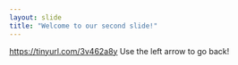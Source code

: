 ```yaml
---
layout: slide
title: "Welcome to our second slide!"
---
```

https://tinyurl.com/3v462a8y
Use the left arrow to go back!
